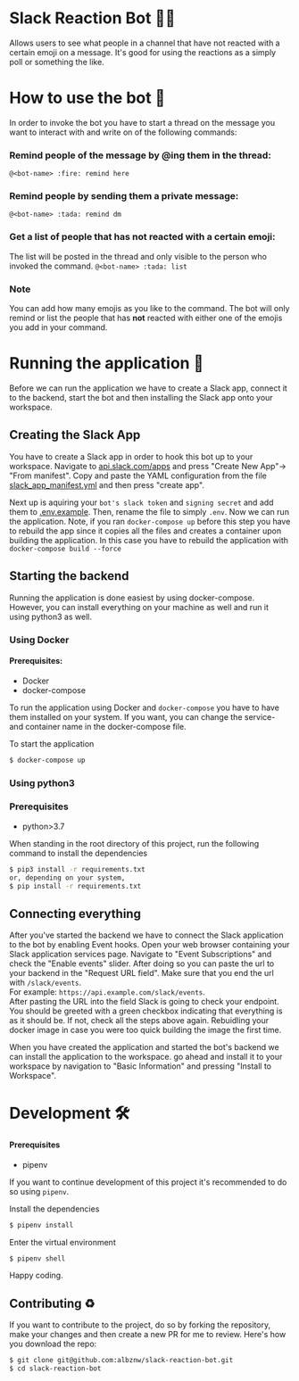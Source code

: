 # Slack Reaction Bot 🎉✅
Allows users to see what people in a channel that have not reacted with a certain emoji on a message. It's good for using the reactions as a simply poll or something the like.

# How to use the bot 📜
In order to invoke the bot you have to start a thread on the message you want to interact with and write on of the following commands:
### Remind people of the message by @ing them in the thread:
`@<bot-name> :fire: remind here`
### Remind people by sending them a private message:
`@<bot-name> :tada: remind dm`
### Get a list of people that has not reacted with a certain emoji:
The list will be posted in the thread and only visible to the person who invoked the command.
`@<bot-name> :tada: list`

### Note
You can add how many emojis as you like to the command. The bot will only remind or list the people that has __not__ reacted with either one of the emojis you add in your command. 
# Running the application 🤖
Before we can run the application we have to create a Slack app, connect it to the backend, start the bot and then installing the Slack app onto your workspace.
## Creating the Slack App
You have to create a Slack app in order to hook this bot up to your workspace. Navigate to [api.slack.com/apps](https://api.slack.com/apps) and press "Create New App"-> "From manifest". Copy and paste the YAML configuration from the file [slack_app_manifest.yml](slack_app_manifest.yml) and then press "create app".

Next up is aquiring your `bot's slack token` and `signing secret` and add them to [.env.example](.env.example). Then, rename the file to simply `.env`. Now we can run the application. Note, if you ran `docker-compose up` before this step you have to rebuild the app since it copies all the files and creates a container upon building the application. In this case you have to rebuild the application with `docker-compose build --force`

## Starting the backend
Running the application is done easiest by using docker-compose. However, you can install everything on your machine as well and run it using python3 as well.

### Using Docker
#### Prerequisites:
* Docker
* docker-compose

To run the application using Docker and `docker-compose` you have to have them installed on your system. If you want, you can change the service- and container name in the docker-compose file.

To start the application
```sh
$ docker-compose up
```

### Using python3
### Prerequisites
* python>3.7

When standing in the root directory of this project, run the following command to install the dependencies
```sh
$ pip3 install -r requirements.txt
or, depending on your system,
$ pip install -r requirements.txt
```

## Connecting everything
After you've started the backend we have to connect the Slack application to the bot by enabling Event hooks. Open your web browser containing your Slack application services page. Navigate to "Event Subscriptions" and check the "Enable events" slider. After doing so you can paste the url to your backend in the "Request URL field". Make sure that you end the url with `/slack/events`.  
For example: `https://api.example.com/slack/events`.  
After pasting the URL into the field Slack is going to check your endpoint. You should be greeted with a green checkbox indicating that everything is as it should be. If not, check all the steps above again. Rebuidling your docker image in case you were too quick building the image the first time.

When you have created the application and started the bot's backend we can install the application to the workspace. go ahead and install it to your workspace by navigation to "Basic Information" and pressing "Install to Workspace".

# Development 🛠️
#### Prerequisites
* pipenv

If you want to continue development of this project it's recommended to do so using `pipenv`.

Install the dependencies
```sh
$ pipenv install
```

Enter the virtual environment
```sh
$ pipenv shell
```

Happy coding.

## Contributing ♻️
If you want to contribute to the project, do so by forking the repository, make your changes and then create a new PR for me to review.
Here's how you download the repo:
```sh
$ git clone git@github.com:albznw/slack-reaction-bot.git
$ cd slack-reaction-bot
```
